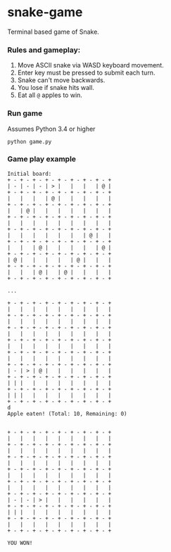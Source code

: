 # snake-game
Terminal based game of Snake.

### Rules and gameplay:

1. Move ASCII snake via WASD keyboard movement.
2. Enter key must be pressed to submit each turn.
3. Snake can't move backwards.
4. You lose if snake hits wall.
5. Eat all `@` apples to win.

### Run game
Assumes Python 3.4 or higher
```
python game.py
```

### Game play example
```
Initial board:
+ - + - + - + - + - + - + - + - +
| - | - | - | > |   |   |   | @ |
+ - + - + - + - + - + - + - + - +
|   |   |   | @ |   |   |   |   |
+ - + - + - + - + - + - + - + - +
|   | @ |   |   |   |   |   |   |
+ - + - + - + - + - + - + - + - +
|   |   |   |   |   |   |   |   |
+ - + - + - + - + - + - + - + - +
|   |   |   |   |   |   | @ |   |
+ - + - + - + - + - + - + - + - +
|   |   | @ |   |   |   |   | @ |
+ - + - + - + - + - + - + - + - +
| @ |   |   |   |   | @ |   |   |
+ - + - + - + - + - + - + - + - +
|   |   | @ |   | @ |   |   |   |
+ - + - + - + - + - + - + - + - +

...

+ - + - + - + - + - + - + - + - +
|   |   |   |   |   |   |   |   |
+ - + - + - + - + - + - + - + - +
|   |   |   |   |   |   |   |   |
+ - + - + - + - + - + - + - + - +
|   |   |   |   |   |   |   |   |
+ - + - + - + - + - + - + - + - +
|   |   |   |   |   |   |   |   |
+ - + - + - + - + - + - + - + - +
|   |   |   |   |   |   |   |   |
+ - + - + - + - + - + - + - + - +
| - | > | @ |   |   |   |   |   |
+ - + - + - + - + - + - + - + - +
| | |   |   |   |   |   |   |   |
+ - + - + - + - + - + - + - + - +
| | |   |   |   |   |   |   |   |
+ - + - + - + - + - + - + - + - +
d
Apple eaten! (Total: 10, Remaining: 0)


+ - + - + - + - + - + - + - + - +
|   |   |   |   |   |   |   |   |
+ - + - + - + - + - + - + - + - +
|   |   |   |   |   |   |   |   |
+ - + - + - + - + - + - + - + - +
|   |   |   |   |   |   |   |   |
+ - + - + - + - + - + - + - + - +
|   |   |   |   |   |   |   |   |
+ - + - + - + - + - + - + - + - +
|   |   |   |   |   |   |   |   |
+ - + - + - + - + - + - + - + - +
| - | - | > |   |   |   |   |   |
+ - + - + - + - + - + - + - + - +
| | |   |   |   |   |   |   |   |
+ - + - + - + - + - + - + - + - +
|   |   |   |   |   |   |   |   |
+ - + - + - + - + - + - + - + - +

YOU WON!
```
